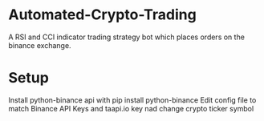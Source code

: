 # Automated-Crypto-Trading
A RSI and CCI indicator trading strategy bot which places orders
on the binance exchange.
# Setup
Install python-binance api with 
pip install python-binance
Edit config file to match Binance API Keys and taapi.io key nad change crypto ticker symbol
